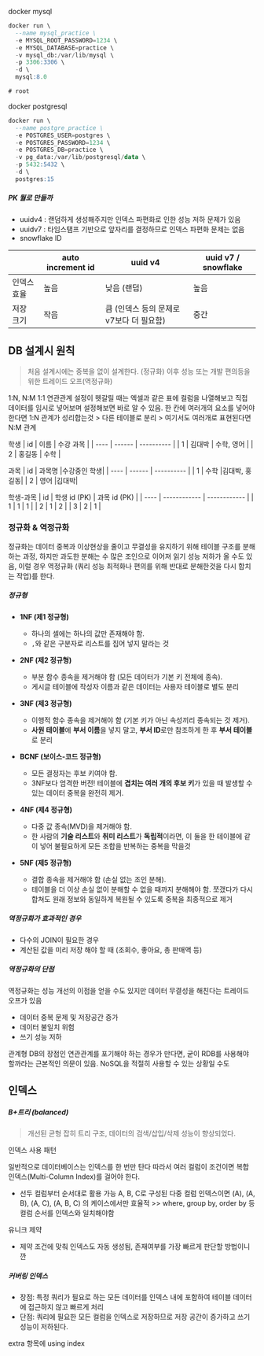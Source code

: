 

docker mysql

```sql
docker run \
  --name mysql_practice \
  -e MYSQL_ROOT_PASSWORD=1234 \
  -e MYSQL_DATABASE=practice \
  -v mysql_db:/var/lib/mysql \
  -p 3306:3306 \
  -d \
  mysql:8.0

# root
```

docker postgresql

```sql
docker run \
  --name postgre_practice \
  -e POSTGRES_USER=postgres \
  -e POSTGRES_PASSWORD=1234 \
  -e POSTGRES_DB=practice \
  -v pg_data:/var/lib/postgresql/data \
  -p 5432:5432 \
  -d \
  postgres:15
```

##### PK 뭘로 만들까

- uuidv4 : 랜덤하게 생성해주지만 인덱스 파편화로 인한 성능 저하 문제가 있음
- uuidv7 : 타임스탬프 기반으로 앞자리를 결정하므로 인덱스 파편화 문제는 없음
- snowflake ID

|             | auto increment id | uuid v4                                  | uuid v7 / snowflake |
| ----------- | ----------------- | ---------------------------------------- | ------------------- |
| 인덱스 효율 | 높음              | 낮음 (랜덤)                              | 높음                |
| 저장 크기   | 작음              | 큼 (인덱스 등의 문제로 v7보다 더 필요함) | 중간                |

## DB 설계시 원칙

> 처음 설계시에는 중복을 없이 설계한다. (정규화) 이후 성능 또는 개발 편의등을 위한 트레이드 오프(역정규화)

1:N, N:M 1:1 연관관계 설정이 헷갈릴 때는 엑셀과 같은 표에 컬럼을 나열해보고 직접 데이터를 임시로 넣어보며 설정해보면 바로 알 수 있음. 한 칸에 여러개의 요소를 넣어야 한다면 1:N 관계가 성리합는것 > 다른 테이블로 분리 > 여기서도 여러개로 표현된다면 N:M 관계

학생
| id   | 이름   | 수강 과목  |
| ---- | ------ | ---------- |
| 1    | 김대박 | 수학, 영어 |
| 2    | 홍길동 | 수학       |

과목
| id   | 과목명 |수강중인 학생|
| ---- | ------ | ---------- |
| 1    | 수학   |김대박, 홍길동|
| 2    | 영어   |김대박|

학생-과목
| id   | 학생 id (PK) | 과목 id (PK) |
| ---- | ------------ | ------------ |
| 1    | 1            | 1            |
| 2    | 1            | 2            |
| 3    | 2            | 1            |

### 정규화 & 역정규화

정규화는 데이터 중복과 이상현상을 줄이고 무결성을 유지하기 위해 테이블 구조를 분해하는 과정, 하지만 과도한 분해는 수 많은 조인으로 이어져 읽기 성능 저하가 올 수도 있음, 이럴 경우 역정규화 (쿼리 성능 최적화나 편의를 위해 반대로 분해한것을 다시 합치는 작업)를 한다.

##### 정규형

- **1NF (제1 정규형)**

  - 하나의 셀에는 하나의 값만 존재해야 함.
  - `,`와 같은 구분자로 리스트를 집어 넣지 말라는 것

- **2NF (제2 정규형)**
  - 부분 함수 종속을 제거해야 함 (모든 데이터가 기본 키 전체에 종속).
  - 게시글 테이블에 작성자 이름과 같은 데이터는 사용자 테이블로 별도 분리
  
- **3NF (제3 정규형)**
  - 이행적 함수 종속을 제거해야 함 (기본 키가 아닌 속성끼리 종속되는 것 제거).
  - **사원 테이블**에 **부서 이름**을 넣지 말고, **부서 ID**로만 참조하게 한 후 **부서 테이블**로 분리
  
- **BCNF (보이스-코드 정규형)**
  - 모든 결정자는 후보 키여야 함.
  - 3NF보다 엄격한 버전! 테이블에 **겹치는 여러 개의 후보 키**가 있을 때 발생할 수 있는 데이터 중복을 완전히 제거.
  
- **4NF (제4 정규형)**

  - 다중 값 종속(MVD)을 제거해야 함.
  - 한 사람의 **기술 리스트**와 **취미 리스트**가 **독립적**이라면, 이 둘을 한 테이블에 같이 넣어 불필요하게 모든 조합을 반복하는 중복을 막을것

- **5NF (제5 정규형)**

  - 결합 종속을 제거해야 함 (손실 없는 조인 분해).
  - 테이블을 더 이상 손실 없이 분해할 수 없을 때까지 분해해야 함. 쪼갰다가 다시 합쳐도 원래 정보와 동일하게 복원될 수 있도록 중복을 최종적으로 제거

##### 역정규화가 효과적인 경우

- 다수의 JOIN이 필요한 경우
- 계산된 값을 미리 저장 해야 할 때 (조회수, 좋아요, 총 판매액 등)

##### 역정규화의 단점

역정규화는 성능 개선의 이점을 얻을 수도 있지만 데이터 무결성을 해친다는 트레이드 오프가 있음

- 데이터 중복 문제 및 저장공간 증가
- 데이터 불일치 위험
- 쓰기 성능 저하

관계형 DB의 장점인 연관관계를 포기해야 하는 경우가 만다면, 굳이 RDB를 사용해야 할까라는 근본적인 의문이 있음. NoSQL을 적절히 사용할 수 있는 상황일 수도

## 인덱스

##### B+트리 (balanced)

> 개선된 균형 잡히 트리 구조, 데이터의 검색/삽입/삭제 성능이 향상되었다.

인덱스 사용 패턴

일반적으로 데이터베이스는 인덱스를 한 번만 탄다 따라서 여러 컬럼이 조건이면 복합 인덱스(Multi-Column Index)를 걸어야 한다.

- 선두 컬럼부터 순서대로 활용 가능 A, B, C로 구성된 다중 컬럼 인덱스이면 (A), (A, B), (A, C), (A, B, C) 의 케이스에서만 효율적 >> where, group by, order by 등 컬럼 순서를 인덱스와 일치해야함

유니크 제약

- 제약 조건에 맞춰 인덱스도 자동 생성됨, 존재여부를 가장 빠르게 판단할 방법이니깐



##### 커버링 인덱스

- 장점: 특정 쿼리가 필요로 하는 모든 데이터를 인덱스 내에 포함하여 테이블 데이터에 접근하지 않고 빠르게 처리
- 단점: 쿼리에 필요한 모든 컬럼을 인덱스로 저장하므로 저장 공간이 증가하고 쓰기 성능이 저하된다.

extra 항목에 using index

